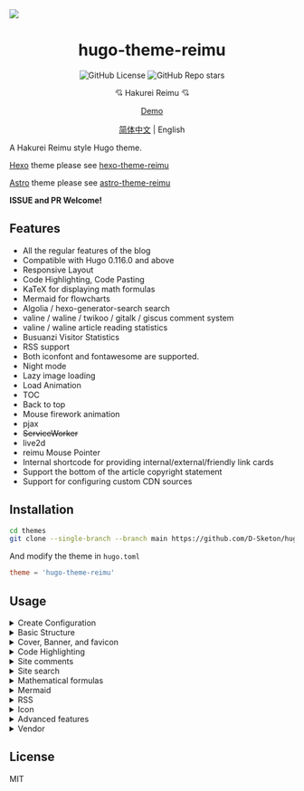 <img src="https://fastly.jsdelivr.net/gh/D-Sketon/hexo-theme-reimu@main/_screenshot/Reimu_dark.png"/>
<div align = center>
  <h1>hugo-theme-reimu</h1>
  <img alt="GitHub License" src="https://img.shields.io/github/license/D-Sketon/hugo-theme-reimu">
  <img alt="GitHub Repo stars" src="https://img.shields.io/github/stars/D-Sketon/hugo-theme-reimu">
  <p align="center">
  <p align="center">
  💘 Hakurei Reimu 💘
  </p>

[Demo](https://d-sketon.github.io/hugo-theme-reimu)

[简体中文](https://github.com/D-Sketon/hugo-theme-reimu/blob/main/README.md) | English

</div>

A Hakurei Reimu style Hugo theme.

[Hexo](https://hexo.io) theme please see [hexo-theme-reimu](https://github.com/D-Sketon/hexo-theme-reimu)

[Astro](https://astro.build) theme please see [astro-theme-reimu](https://github.com/D-Sketon/astro-theme-reimu)

**ISSUE and PR Welcome!**

## Features

- All the regular features of the blog
- Compatible with Hugo 0.116.0 and above
- Responsive Layout
- Code Highlighting, Code Pasting
- KaTeX for displaying math formulas
- Mermaid for flowcharts
- Algolia / hexo-generator-search search
- valine / waline / twikoo / gitalk / giscus comment system
- valine / waline article reading statistics
- Busuanzi Visitor Statistics
- RSS support
- Both iconfont and fontawesome are supported.
- Night mode
- Lazy image loading
- Load Animation
- TOC
- Back to top
- Mouse firework animation
- pjax
- ~~ServiceWorker~~
- live2d
- reimu Mouse Pointer
- Internal shortcode for providing internal/external/friendly link cards
- Support the bottom of the article copyright statement
- Support for configuring custom CDN sources

## Installation

```bash
cd themes
git clone --single-branch --branch main https://github.com/D-Sketon/hugo-theme-reimu.git
```

And modify the theme in `hugo.toml`

```toml
theme = 'hugo-theme-reimu'
```

## Usage

<details>
<summary>Create Configuration</summary>

### Creating Configuration

#### Theme Configuration

Create a `_default` folder within the outer `config` directory, then copy `config/_default/params.yml` from the theme into this `_default` folder. This file serves as the theme configuration file, allowing theme settings to be modified.

#### Data Configuration

Copy all files from the theme's `config/data/` folder to the outer `data` folder. These files in the data folder are used to configure theme data:

- `covers.yml` to configure random cover images
- `friends.yml` to configure friend links
- `vendor.yml` to configure CDN sources for third-party libraries

#### Static Resource Configuration

Static resources for the theme (favicon, header images, etc.) are located in the `static` folder. You can create corresponding folders in the outer `static` directory and copy files from the theme to replace default files.

> In general, it is recommended not to modify the theme files directly. Instead, create corresponding folders in the outer directories and copy theme files into them to overwrite defaults. This makes upgrading the theme easier.

</details>
<details>

<summary>Basic Structure</summary>

### Basic Structure

To ensure correct display, refer to `_example` and create `archives` and `post` folders in the `content` directory (the `_index.md` inside cannot be omitted, and note that the `draft` in `post` is `true`)

#### archives

- `_index.md` used to display the archive page, cannot be omitted

#### post

Create articles in this directory, and note that articles with `draft` set to `true` will not be displayed on the homepage

- `_index.md` used to ignore the generation of `post/index.html`, cannot be omitted

#### about\.md

About page

#### friend\.md

Friend link page

</details>

<details>
<summary>Cover, Banner, and favicon</summary>

#### Cover

The logic for displaying the cover is as follows

- If the article's Front matter contains the url for cover, the article's header image and home page thumbnails display that url

```yaml
---
title: Hello World
cover: https://example.com
---
```

- If the article's Front matter contains cover as `false`, the article doesn't show the header image (it's still a random image on the front page)

```yaml
---
title: Hello World
cover: false
---
```

- If the article's Front matter contains cover as `rgb(xxx,xxx,xxx)`, the article's header image is the corresponding gradient solid color (still a random image on the front page)

```yaml
---
title: Hello World
cover: rgb(255,117,117)
---
```

- Otherwise, look for the `data` folder and `covers.yml` and pick a random image from it
- If none of these files exist, display the banner

#### banner

The banner is stored in `themes/hugo-theme-reimu/static/images/banner.webp` and can be modified in the `params.yml`

```yaml
banner: "images/banner.webp"
```

#### favicon

The icon is stored in `themes/hugo-theme-reimu/static/favicon.ico` and can be replaced by overwriting it

</details>
<details>
<summary>Code Highlighting</summary>

### Code Highlighting

To ensure that the code blocks are displayed correctly, please ensure that the `hugo.yml` is configured as follows

```toml
[markup.highlight]
guessSyntax = true
noClasses = false
```

The code block also provides a code paste function. Click the copy button in the upper right corner of the code block to copy the code. In the `params.yml`, you can configure the copy function.  
`success` is the prompt when the copy is successful, and `fail` is the prompt when the copy fails. In addition, you can configure the copyright statement. When the number of characters copied is greater than `count`, the content copied will be followed by the `content` copyright.

```yaml
clipboard:
  success: 复制成功(*^▽^*)
  fail: 复制失败 (ﾟ⊿ﾟ)ﾂ
  copyright:
    enable: false
    count: 50 # The number of characters when the copyright is displayed
    content: 本文版权：本博客所有文章除特别声明外，均采用 BY-NC-SA 许可协议。转载请注明出处！
```

</details>
<details>
<summary>Site comments</summary>

### Site comments

> In-site comments can be controlled independently of each post using `comments` in Front matter.  
> Comments are not shown when `comments` is `false`, and are shown or not shown when `true` or not filled in, depending on the `_config.yml` configuration.

If based on [Valine](https://valine.js.org/)  
Please refer to its official documentation to complete the configuration of `LeanCloud` and change `valine.enable` to `true` in the `params.yml` and fill in your own `appId` and `appKey`

```yaml
valine:
  enable: true
  appId: "your appId"
  appKey: "your appKey"
```

If based on [Waline](https://waline.js.org/)  
Please refer to its [official documentation](https://waline.js.org/guide/get-started/) to complete the `LeanCloud` configuration and change `waline.enable` to `true` in the `params.yml`, and fill in your own `serverURL`

```yaml
waline:
  enable: true
  serverURL: "your server url"
  lang: zh-CN
  locale: {} # https://waline.js.org/guide/features/i18n.html#%E8%87%AA%E5%AE%9A%E4%B9%89%E8%AF%AD%E8%A8%80
  emoji:
    - https://unpkg.com/@waline/emojis@1.2.0/weibo
    - https://unpkg.com/@waline/emojis@1.2.0/alus
    - https://unpkg.com/@waline/emojis@1.2.0/bilibili
    - https://unpkg.com/@waline/emojis@1.2.0/qq
    - https://unpkg.com/@waline/emojis@1.2.0/tieba
    - https://unpkg.com/@waline/emojis@1.2.0/tw-emoji
  meta:
    - nick
    - mail
    - link
  requiredMeta:
    - nick
    - mail
  wordLimit: 0
  pageSize: 10
  pageview: true
```

If based on [twikoo](https://twikoo.js.org)  
Please refer to its [official documentation](https://twikoo.js.org/quick-start.html) to complete the Tencent Cloud or Vercel deployment, and change `twikoo.enable` to `true` in the `params.yml`, and fill in your own `envId`.

```yml
twikoo:
  enable: true
  envId: # Tencent cloud environment fill envId; Vercel environment fill address (https://xxx.vercel.app)
  region:
```

If based on [giscus](https://giscus.app/zh-CN), please refer to the documentation to complete the configuration of the repository and change `giscus.enable` to `true` in the `params.yml`, and fill in the corresponding data.

```yml
giscus:
  enable: true
  repo: "your repo"
  repoId: "your repoId"
  category: "your category"
  categoryId: "your categoryId"
  mapping: mapping
  strict: 0
  reactionsEnabled: 1
  emitMetadata: 0
  inputPosition: bottom
  commentTheme: preferred_color_scheme
  lang: zh-CN
```

If based on [gitalk](https://gitalk.github.io/)  
Please refer to its [official documentation](https://github.com/gitalk/gitalk?tab=readme-ov-file#usage) to complete the repository configuration, and change `gitalk.enable` to `true` in the `params.yml` and fill in the corresponding data.

```yml
gitalk:
  enable: true
  clientID: "your application client ID"
  clientSecret: "your application client secret"
  repo: "your repo"
  owner: "repo owner"
  admin: "repo owner and collaborators"
  md5: false # Whether to use md5 to encrypt the path
```

</details>
<details>
<summary>Site search</summary>

Based on [Algolia](https://www.algolia.com/), please add the following configuration in the outer `hugo.toml`

```toml
[outputs]
home = ["Algolia", "HTML", "RSS"]

[outputFormats.Algolia]
baseName = "algolia"
isPlainText = true
mediaType = "application/json"
notAlternative = true
```

This will generate an `algolia.json` file in the `public` folder for Algolia search. Then you can use plugins such as `atomic-algolia` to upload it to Algolia.

At the same time, change `algolia_search.enable` to `true` in the `params.yml` and fill in the relevant information (**Note! The Search-Only Key is filled in here, and the Admin Key is not allowed to be filled in! Otherwise, it may be attacked**)

```yaml
algolia_search:
  enable: true
```

</details>
<details>

<summary>Mathematical formulas</summary>

### Mathematical formulas

Math formulas are based on [Katex](https://github.com/KaTeX/KaTeX), please add the following configuration in the outer `hugo.toml`

```toml
[markup.goldmark.extensions.passthrough]
enable = true
delimiters.block = [["\\[", "\\]"], ["$$", "$$"]]
delimiters.inline = [["\\(", "\\)"], ["$", "$"]]
```

And add `math` as `true` in the Front matter of the article that needs to use mathematical formulas

```yaml
---
math: true
---
```

</details>
<details>
<summary>Mermaid</summary>

### Mermaid

Diagram based on [Mermaid](https://mermaid.js.org/#/), please add `mermaid` as `true` in the Front matter of the article that needs to use the diagram

```yaml
---
mermaid: true
---
```

</details>
<details>
<summary>RSS</summary>

### RSS

RSS is built-in and does not require additional configuration

</details>

<details>
<summary>Icon</summary>

### Icon

Icon defaults to the iconfont provided with this project

```yml
icon_font: 4552607_y484ez0be3f
```

If you want to continue using fontawesome icons, set `icon_font` to `false`, which will use the corresponding fontawesome in `vendor.yml`.

```yml
fontawesome:
  high_priority:
    - webcache|@fortawesome/fontawesome-free@6.5.1/css/regular.min.css
    - webcache|@fortawesome/fontawesome-free@6.5.1/css/solid.min.css
  low_priority:
    - webcache|@fortawesome/fontawesome-free@6.5.1/css/brands.min.css
    - webcache|@fortawesome/fontawesome-free@6.5.1/css/v5-font-face.min.css
    - webcache|@fortawesome/fontawesome-free@6.5.1/css/v4-font-face.min.css
```

</details>

<details>
<summary>Advanced features</summary>

### Advanced features

#### firework

Enabled by default

```yaml
firework:
  enable: true
```

See [mouse-firework](https://github.com/D-Sketon/mouse-firework) for more information

#### pjax

Disabled by default

```yaml
pjax:
  enable: false
```

> pjax was introduced for those who need to add music players and other users who need SPA. However, it is still experimental and may cause bugs such as **scripts not executing**, **scripts repeating**, **pages rendering mess**, etc. Please consider it carefully!

#### ServiceWorker

Under development

#### live2d

Disabled by default

```yaml
live2d:
  enable: false
```

#### reimu cursor

Enabled by default

```yml
reimu_cursor: true
```

#### Responsive Banner Image

Disabled by default, enable it on and providing the corresponding size of the image and media query can improve the LCP on mobile to some extent

```yml
banner_srcset:
enable: false
srcset:
  - src: "images/banner-600w.webp"
    media: "(max-width: 479px)"
  - src: "images/banner-800w.webp"
    media: "(max-width: 799px)"
  - src: "images/banner.webp"
    media: "(min-width: 800px)"
```

#### Article copyright notice

Disabled by default

```yml
article_copyright:
enable: false # Is the copyright card displayed?
content: # true | false Does the copyright card show the author?
  author: # true | false Do copyright cards show author?
  link: # true | false Do you want to show links?
  title: # true | false Do you show the title of the copyrighted card?
  date: # true | false The date the copyrighted card was created?
  updated: # true | false Copyright card show updated date?
  license: # true | false Copyright Card Showcase Agreement?
```

Besides, you can also control it through the front-matter of the article, which takes precedence over the global configuration

```yaml
---
copyright: true # Whether to display the copyright card
---
```

#### quicklink

Enabled by default

```yaml
quicklink:
  enable: true
  timeout: 3000 # Timeout for quicklink
  priority: true # Whether to prioritize loading the page
  ignores: [] # Ignore the specified link, only support string
```

#### outdate warning

Disabled by default

```yaml
outdate:
  enable: false
  daysAgo: 180 # The number of days after which the article is considered outdated
  message: 本文最后更新于 {time}，请注意文中内容可能已经发生变化。
```

#### sponsor

Disabled by default

```yaml
sponsor:
  enable: false # Whether to enable sponsorship
  tip: 请作者喝杯咖啡吧！ # Sponsorship prompt
  qr:
    - name: 支付宝 # Payment method
      src: "sponsor/alipay.jpg" # QR code
```

Besides, you can also control it through the front-matter of the article, which takes precedence over the global configuration

```yaml
---
sponsor: true # Whether to display the sponsorship
---
```

</details>
<details>
<summary>Vendor</summary>

The `vendor.yml` path is now composed of `:cdn|:package@:version/:file`, and `:cdn` can be configured in `vendor` itself. It currently comes with the following CDN sources:

```yaml
cdn_jsdelivr_gh: https://cdn.jsdelivr.net/gh/ # github acceleration only
cdn_jsdelivr_npm: https://cdn.jsdelivr.net/npm/ # npm acceleration only
fastly_jsdelivr_gh: https://fastly.jsdelivr.net/gh/ # github acceleration only
fastly_jsdelivr_npm: https://fastly.jsdelivr.net/npm/ # npm acceleration only
unpkg: https://unpkg.com/ # npm acceleration only
webcache: https://npm.webcache.cn/ # npm acceleration only
```

Users can switch between CDN sources according to network conditions.

</details>

## License

MIT
